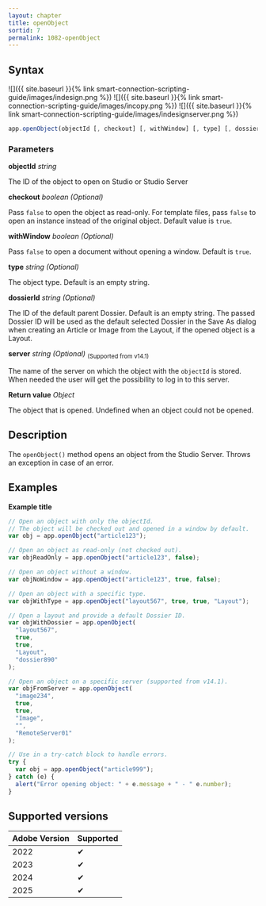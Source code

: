 ```yaml
---
layout: chapter
title: openObject
sortid: 7
permalink: 1082-openObject
---
```


## Syntax

![]({{ site.baseurl }}{% link smart-connection-scripting-guide/images/indesign.png %}) ![]({{ site.baseurl }}{% link smart-connection-scripting-guide/images/incopy.png %}) ![]({{ site.baseurl }}{% link smart-connection-scripting-guide/images/indesignserver.png %})

```javascript
app.openObject(objectId [, checkout] [, withWindow] [, type] [, dossierId]);
```

### Parameters

**objectId** _string_

The ID of the object to open on Studio or Studio Server

**checkout** _boolean (Optional)_

Pass `false` to open the object as read-only. For template files, pass `false` to open an instance instead of the original object.
Default value is `true`.

**withWindow** _boolean (Optional)_

Pass `false` to open a document without opening a window.
Default is `true`.

**type** _string (Optional)_

The object type. Default is an empty string.

**dossierId** _string (Optional)_

The ID of the default parent Dossier. Default is an empty string.
The passed Dossier ID will be used as the default selected Dossier in the Save As dialog when creating an Article or Image from the Layout, if the opened object is a Layout.

**server** _string (Optional)_
<sub>(Supported from v14.1)</sub>

The name of the server on which the object with the `objectId` is stored. When needed the user will get the possibility to log in to this server.

**Return value** _Object_

The object that is opened. Undefined when an object could not be opened.

## Description

The `openObject()` method opens an object from the Studio Server. Throws an exception in case of an error.

## Examples

**Example title**

```javascript
// Open an object with only the objectId.
// The object will be checked out and opened in a window by default.
var obj = app.openObject("article123");

// Open an object as read-only (not checked out).
var objReadOnly = app.openObject("article123", false);

// Open an object without a window.
var objNoWindow = app.openObject("article123", true, false);

// Open an object with a specific type.
var objWithType = app.openObject("layout567", true, true, "Layout");

// Open a layout and provide a default Dossier ID.
var objWithDossier = app.openObject(
  "layout567",
  true,
  true,
  "Layout",
  "dossier890"
);

// Open an object on a specific server (supported from v14.1).
var objFromServer = app.openObject(
  "image234",
  true,
  true,
  "Image",
  "",
  "RemoteServer01"
);

// Use in a try-catch block to handle errors.
try {
  var obj = app.openObject("article999");
} catch (e) {
  alert("Error opening object: " + e.message + " - " e.number);
}
```

## Supported versions

| Adobe Version | Supported |
| ------------- | --------- |
| 2022          | ✔         |
| 2023          | ✔         |
| 2024          | ✔         |
| 2025          | ✔         |
